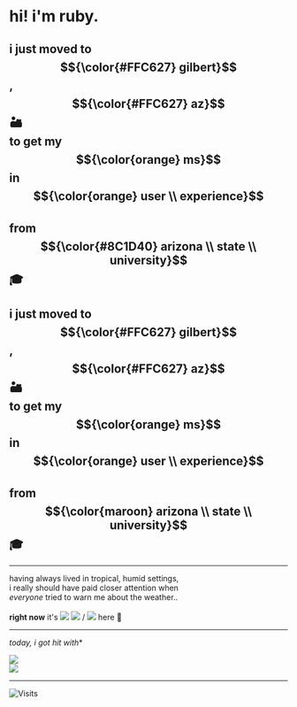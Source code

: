 # hi! i'm ruby. <br>

## i just moved to $${\color{#FFC627} gilbert}$$, $${\color{#FFC627} az}$$ 🏜️ <br> to get my $${\color{orange} ms}$$ in $${\color{orange} user \\ experience}$$ <br> from $${\color{#8C1D40} arizona \\ state \\ university}$$ 🎓 <br>

## i just moved to $${\color{#FFC627} gilbert}$$, $${\color{#FFC627} az}$$ 🏜️ <br> to get my $${\color{orange} ms}$$ in $${\color{orange} user \\ experience}$$ <br> from $${\color{maroon} arizona \\ state \\ university}$$ 🎓 <br>


---

having always lived in tropical, humid settings, <br> i really should have paid closer attention when <br> *everyone* tried to warn me about the weather.. <br> <br> 
**right now** it's <space> ![](https://wttr.in/Gilbert.png?format=%c) <space> ![](https://wttr.in/Gilbert.png?format=%t) / ![](https://wttr.in/Gilbert.png?format=%t&u) here 🫣 <br>

---

*today, i got hit with**

![](https://wttr.in/Gilbert.png?format=H:+%H°F,+L:+%L°F)  
![](https://wttr.in/Gilbert.png?format=H:+%HC°C,+L:+%LC°C)

---

![Visits](https://visitor-badge.laobi.icu/badge?page_id=rubyhassan)


<!--
**rubyhassan/rubyhassan** is a ✨ _special_ ✨ repository because its `README.md` (this file) appears on your GitHub profile.

Here are some ideas to get you started:

- 🔭 I’m currently working on ...
- 🌱 I’m currently learning ...
- 👯 I’m looking to collaborate on ...
- 🤔 I’m looking for help with ...
- 💬 Ask me about ...
- 📫 How to reach me: ...
- 😄 Pronouns: ...
- ⚡ Fun fact: ...
-->

